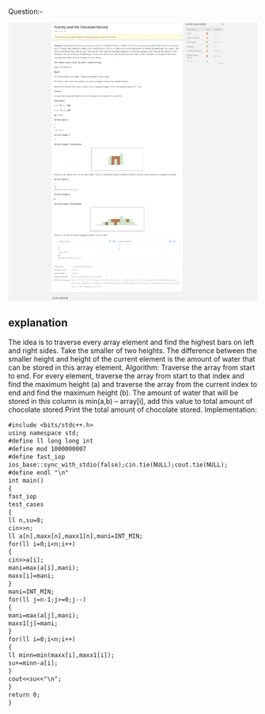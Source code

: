 Question:-

![Question](https://raw.githubusercontent.com/oscvizag/Coding-Contest-Editorials/master/cOdeSpeC/Yummy%20and%20the%20Chocolate%20Factory/yummy%20and%20the%20chocolate%20factory.png)



## explanation


The idea is to traverse every array element and find the highest bars on left and right sides. Take the smaller of two heights. The difference between the smaller height and height of the current element is the amount of water that can be stored in this array element.
Algorithm:
Traverse the array from start to end.
For every element, traverse the array from start to that index and find the maximum height (a) and traverse the array from the current index to end and find the maximum height (b).
The amount of water that will be stored in this column is min(a,b) – array[i], add this value to total amount of chocolate stored
Print the total amount of chocolate stored.
Implementation:

```
#include <bits/stdc++.h>
using namespace std;
#define ll long long int
#define mod 1000000007
#define fast_iop ios_base::sync_with_stdio(false);cin.tie(NULL);cout.tie(NULL);
#define endl "\n"
int main()
{
fast_iop
test_cases
{
ll n,su=0;
cin>>n;
ll a[n],maxx[n],maxx1[n],mani=INT_MIN;
for(ll i=0;i<n;i++)
{
cin>>a[i];
mani=max(a[i],mani);
maxx[i]=mani;
}
mani=INT_MIN;
for(ll j=n-1;j>=0;j--)
{
mani=max(a[j],mani);
maxx1[j]=mani;
}
for(ll i=0;i<n;i++)
{
ll minn=min(maxx[i],maxx1[i]);
su+=minn-a[i];
}
cout<<su<<"\n";
}
return 0;
}

```

